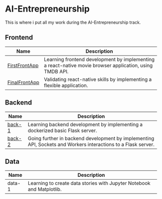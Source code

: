 # AI-Entrepreneurship

This is where i put all my work during the AI-Entrepreneurship track.

## Frontend

| Name | Description |
| --- | --- |
| [FirstFrontApp](Frontend/FirstFrontApp) | Learning frontend development by implementing a react-native movie browser application, using TMDB API. |
| [FinalFrontApp](Frontend/FinalFrontApp) | Validating react-native skills by implementing a flexible application. |

## Backend

| Name | Description |
| --- | --- |
| [back-1       ](Backend/back-1) | Learning backend development by implementing a dockerized basic Flask server. |
| [back-2       ](Backend/back-2) | Going further in backend development by implementing API, Sockets and Workers interactions to a Flask server. |

## Data

| Name | Description |
| --- | --- |
| data-1 | Learning to create data stories with Jupyter Notebook and Matplotlib. |
